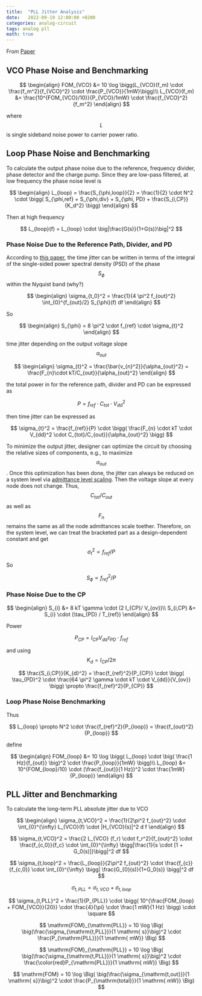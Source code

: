 ```yaml
---
title:  "PLL Jitter Analysis"
date:   2022-09-19 12:00:00 +0200
categories: analog-circuit
tags: analog pll
math: true
---
```


From [Paper](https://ieeexplore.ieee.org/document/4785494?reload=true)

## VCO Phase Noise and Benchmarking

$$
\begin{align}
FOM_{VCO} &= 10 \log \bigg(L_{VCO}(f_m) \cdot \frac{f_m^2}{f_{VCO}^2} \cdot \frac{P_{VCO}}{1mW}\bigg)\\
L_{VCO}(f_m) &= \frac{10^{FOM_{VCO}/10}}{P_{VCO}/1mW} \cdot \frac{f_{VCO}^2}{f_m^2}
\end{align}
$$

where $$L$$ is single sideband noise power to carrier power ratio.

## Loop Phase Noise and Benchmarking

To calculate the output phase noise due to the reference, frequency divider, phase detector and the charge pump.
Since they are low-pass filtered, at low frequency the phase noise level is

$$
\begin{align}
L_{loop} = \frac{S_{\phi,loop}}{2} = \frac{1}{2} \cdot N^2 \cdot \bigg( S_{\phi,ref} + S_{\phi,div} + S_{\phi, PD} + \frac{S_{i,CP}}{K_d^2} \bigg)
\end{align}
$$

Then at high frequency

$$
L_{loop}(f) = L_{loop} \cdot \big|\frac{G(s)}{1+G(s)}\big|^2
$$

### Phase Noise Due to the Reference Path, Divider, and PD

According to [this paper](https://ieeexplore.ieee.org/document/1291682), the time jitter can be written in terms of the integral of the single-sided power spectral density (PSD) of the phase $$S_{\phi}$$ within the Nyquist band (why?)

$$
\begin{align}
\sigma_{t_0}^2 = \frac{1}{4 \pi^2 f_{out}^2} \int_{0}^{f_{out}/2} S_{\phi}(f) df
\end{align}
$$

So

$$
\begin{align}
S_{\phi} = 8 \pi^2 \cdot f_{ref} \cdot \sigma_{t}^2
\end{align}
$$

time jitter depending on the output voltage slope $$\alpha_{out}$$

$$
\begin{align}
\sigma_{t}^2 = \frac{\bar{v_{n}^2}}{\alpha_{out}^2} = \frac{F_{n}\cdot kT/C_{out}}{\alpha_{out}^2}
\end{align}
$$

the total power in for the reference path, divider and PD can be expressed as

$$
P = f_{ref} \cdot C_{tot} \cdot V_{dd}^2
$$

then time jitter can be expressed as

$$
\sigma_{t}^2 = \frac{f_{ref}}{P} \cdot \bigg( \frac{F_{n} \cdot kT \cdot V_{dd}^2 \cdot C_{tot}/C_{out}}{\alpha_{out}^2} \bigg)
$$

To minimize the output jitter, designer can optimize the circuit by choosing the relative sizes of components, e.g., to maximize $$\alpha_{out}$$.
Once this optimization has been done, the jitter can always be reduced on a system level via [admittance level scaling](https://ieeexplore.ieee.org/document/1237362).
Then the voltage slope at every node does not change.
Thus, $$C_{tot}/C_{out}$$ as well as $$F_{n}$$ remains the same as all the node admittances scale toether.
Therefore, on the system level, we can treat the bracketed part as a design-dependent constant and get

$$
\sigma_{t}^2 \propto f_{ref}/P
$$

So

$$
S_{\phi} \propto f_{ref}^2/P
$$

### Phase Noise Due to the CP

$$
\begin{align}
S_{i} &= 8 kT \gamma \cdot (2 I_{CP}/ V_{ov})\\
S_{i,CP} &= S_{i} \cdot (\tau_{PD} / T_{ref})
\end{align}
$$

Power

$$
P_{CP} = I_{CP} V_{dd} \tau_{PD} \cdot f_{ref}
$$

and using $$K_{d} = I_{CP}/2\pi$$

$$
\frac{S_{i,CP}}{K_{d}^2} = \frac{f_{ref}^2}{P_{CP}} \cdot \bigg( \tau_{PD}^2 \cdot \frac{64 \pi^2 \gamma \cdot kT \cdot V_{dd}}{V_{ov}} \bigg) \propto \frac{f_{ref}^2}{P_{CP}}
$$

### Loop Phase Noise Benchmarking

Thus

$$
L_{loop} \propto N^2 \cdot \frac{f_{ref}^2}{P_{loop}} = \frac{f_{out}^2}{P_{loop}}
$$

define

$$
\begin{align}
FOM_{loop} &= 10 \log \bigg( L_{loop} \cdot \big( \frac{1 Hz}{f_{out}} \big)^2 \cdot \frac{P_{loop}}{1mW} \bigg)\\
L_{loop} &= 10^{FOM_{loop}/10} \cdot (\frac{f_{out}}{1 Hz})^2 \cdot \frac{1mW}{P_{loop}}
\end{align}
$$

## PLL Jitter and Benchmarking

To calculate the long-term PLL absolute jitter due to VCO

$$
\begin{align}
  \sigma_{t,VCO}^2 = \frac{1}{2\pi^2 f_{out}^2} \cdot \int_{0}^{\infty} L_{VCO}(f) \cdot |H_{VCO}(s)|^2 d f
\end{align}
$$

$$
    \sigma_{t,VCO}^2 = \frac{2 L_{VCO} (f_r) \cdot f_r^2}{f_{out}^2} \cdot \frac{f_{c,0}}{f_c} \cdot \int_{0}^{\infty} \bigg|\frac{1}{s \cdot [1 + G_0(s)]}\bigg|^2 df
$$

$$
  \sigma_{t,loop}^2 = \frac{L_{loop}}{2\pi^2 f_{out}^2} \cdot \frac{f_{c}}{f_{c,0}} \cdot \int_{0}^{\infty} \bigg| \frac{G_{0}(s)}{1+G_0(s)} \bigg|^2 df
$$

$$
\sigma_{t,PLL} = \sigma_{t,VCO} + \sigma_{t,loop}
$$

$$
\sigma_{t,PLL}^2 = \frac{1}{P_{PLL}} \cdot \bigg( 10^{\frac{FOM_{loop} + FOM_{VCO}}{20}} \cdot \frac{4}{\pi} \cdot \frac{1 mW}{1 Hz} \bigg) \cdot \square
$$

$$
\mathrm{FOM}_{\mathrm{PLL}} = 10 \log \Big( \big(\frac{\sigma_{\mathrm{t,PLL}}}{1 \mathrm{ s}}\big)^2 \cdot \frac{P_{\mathrm{PLL}}}{1 \mathrm{ mW}}  \Big)
$$

$$
\mathrm{FOM}_{\mathrm{PLL}} = 10 \log \Big( \big(\frac{\sigma_{\mathrm{t,PLL}}}{1 \mathrm{ s}}\big)^2 \cdot \frac{\color{red}P_{\mathrm{PLL}}}{1 \mathrm{ mW}}  \Big)
$$

$$
\mathrm{FOM} = 10 \log \Big( \big(\frac{\sigma_{\mathrm{t,out}}}{1 \mathrm{ s}}\big)^2 \cdot \frac{P_{\mathrm{total}}}{1 \mathrm{ mW}}  \Big)
$$
